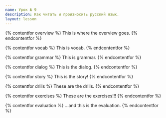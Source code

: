 ```yaml
---
name: Урок № 9
description: Как читать и произносить русский язык.
layout: lesson
---
```


{% contentfor overview %}
This is where the overview goes.
{% endcontentfor %}


{% contentfor vocab %}
This is vocab.
{% endcontentfor %}


{% contentfor grammar %}
This is grammar.
{% endcontentfor %}


{% contentfor dialog %}
This is the dialog.
{% endcontentfor %}


{% contentfor story %}
This is the story!
{% endcontentfor %}


{% contentfor drills %}
These are the drills.
{% endcontentfor %}


{% contentfor exercises %}
These are the exercises!!!
{% endcontentfor %}


{% contentfor evaluation %}
...and this is the evaluation.
{% endcontentfor %}